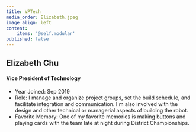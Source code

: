 ```yaml
---
title: VPTech
media_order: Elizabeth.jpeg
image_align: left
content:
    items: '@self.modular'
published: false
---
```


## Elizabeth Chu
#### Vice President of Technology
* Year Joined: Sep 2019
* Role: I manage and organize project groups, set the build schedule, and facilitate integration and communication. I'm also involved with the design and other technical or managerial aspects of building the robot.
* Favorite Memory: One of my favorite memories is making buttons and playing cards with the team late at night during District Championships.